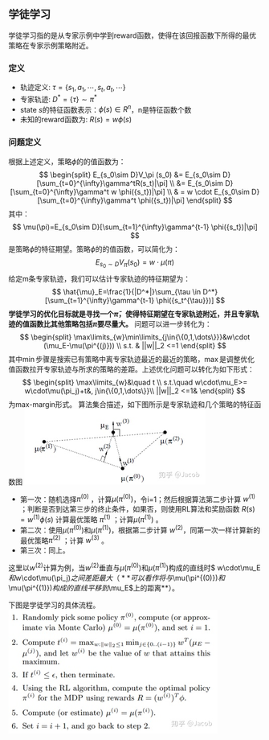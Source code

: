 <head>
    <script src="https://cdn.mathjax.org/mathjax/latest/MathJax.js?config=TeX-AMS-MML_HTMLorMML" type="text/javascript"></script>
    <script type="text/x-mathjax-config">
    	MathJax.Hub.Config({tex2jax: {
             inlineMath: [['$','$']],
             displayMath: [["\\(","\\)"],["\\[","\\]"]],
             processEscapes: true
           }
         });
    </script>
</head>

## 学徒学习
学徒学习指的是从专家示例中学到reward函数，使得在该回报函数下所得的最优策略在专家示例策略附近。


### 定义

- 轨迹定义: $\tau=\{s_1,a_1,\cdots,s_t,a_t,\cdots\}$
- 专家轨迹: $D^*=\{\tau\}\sim \pi^*$
- state $s$的特征函数表示：$\phi({s})\in R^n$，n是特征函数个数
- 未知的reward函数为: $R(s)=w \phi({s})$

### 问题定义
根据上述定义，策略$\phi$的的值函数为：
$$
    \begin{split}
    E_{s_0\sim D}V_\pi (s_0) &= E_{s_0\sim D}[\sum_{t=0}^{\infty}\gamma^tR(s_t)|\pi] \\
                            &= E_{s_0\sim D}[\sum_{t=0}^{\infty}\gamma^t w \phi({s_t})|\pi] \\
                            & = w \cdot E_{s_0\sim D}[\sum_{t=0}^{\infty}\gamma^t \phi({s_t})|\pi]
    \end{split}
$$
其中：
$$
    \mu(\pi)=E_{s_0\sim D}[\sum_{t=1}^{\infty}\gamma^{t-1} \phi({s_t})|\pi]
$$ 
是策略$\phi$的特征期望。策略$\phi$的的值函数，可以简化为：
$$
    E_{s_0\sim D}V_\pi (s_0) = w \cdot \mu(\pi)
$$
给定m条专家轨迹，我们可以估计专家轨迹的特征期望为：
$$
    \hat{\mu}_E=\frac{1}{|D^*|}\sum_{\tau \in D^*} [\sum_{t=1}^{\infty}\gamma^{t-1} \phi({s_t^{\tau}})]
$$
**学徒学习的优化目标就是寻找一个$\tilde{\pi}$，使得特征期望在专家轨迹附近，并且专家轨迹的值函数比其他策略包括$\tilde{\pi}$要尽量大。**
问题可以进一步转化为：
$$
    \begin{split}
    \max\limits_{w}\min\limits_{j\in{\{0,1,\dots\}}}&w\cdot (\mu_E-\mu(\pi^{(j)})) \\
    s.t. & ||w||_2 <=1
    \end{split}
$$
其中$\min$步骤是搜索已有策略中离专家轨迹最近的最近的策略，$\max$是调整优化值函数拉开专家轨迹与所求的策略的差距。上述优化问题可以转化为如下形式：
$$
    \begin{split}
        \max\limits_{w}&\quad t \\
        s.t.\quad w\cdot\mu_E>= w\cdot\mu(\pi_j)+t&, j\in{\{0,1,\dots\}}\\
        ||w||_2 <=1&
    \end{split}
$$
为max-margin形式。
算法集合描述，如下图所示是专家轨迹和几个策略的特征函数图
![](images/2021-07-28-16-33-09.png)
- 第一次：随机选择$\pi^{(0)}$ ，计算$\mu(\pi^{(0)})$，令i=1；然后根据算法第二步计算 $w^{(1)}$ ；判断是否到达第三步的终止条件，如果否，则使用RL算法和奖励函数 $R(s)=w^{(1)} \phi({s})$ 计算最优策略 $\pi^{(1)}$ ；计算$\mu(\pi^{(1)})$ 。
- 第二次：使用$\mu(\pi^{(0)})$和$\mu(\pi^{(1)})$，根据第二步计算 $w^{(2)}$，同第一次一样计算新的最优策略$\pi^{(2)}$ ；计算 $w^{(3)}$ 。
- 第三次：同上。

这里以$w^{(2)}$计算为例，当$w^{(2)}$垂直与$\mu(\pi^{(0)})$和$\mu(\pi^{(1)})$构成的直线时$ w\cdot\mu_E$和$w\cdot\mu(\pi_j)$之间差距最大（**可以看作将与$\mu(\pi^{(0)})$和$\mu(\pi^{(1)})$构成的直线平移到$\mu_E$上的距离**）。

下图是学徒学习的具体流程。
![](images/2021-07-28-16-27-18.png)